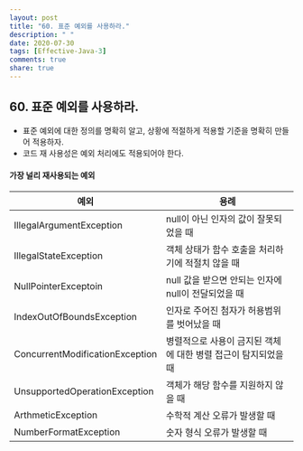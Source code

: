 ```yaml
---
layout: post
title: "60. 표준 예외를 사용하라."
description: " "
date: 2020-07-30
tags: [Effective-Java-3]
comments: true
share: true
---
```


## 60. 표준 예외를 사용하라.

- 표준 예외에 대한 정의를 명확히 알고, 상황에 적절하게 적용할 기준을 명확히 만들어 적용하자. 
- 코드 재 사용성은 예외 처리에도 적용되어야 한다.

#### 가장 널리 재사용되는 예외

| 예외 | 용례 | 
| --- | --- |
| IllegalArgumentException | null이 아닌 인자의 값이 잘못되었을 때 |
| IllegalStateException | 객체 상태가 함수 호출을 처리하기에 적절치 않을 때 |
| NullPointerExceptoin | null 값을 받으면 안되는 인자에 null이 전달되었을 때 |
| IndexOutOfBoundsException | 인자로 주어진 첨자가 허용범위를 벗어났을 때 |
| ConcurrentModificationException | 병렬적으로 사용이 금지된 객체에 대한 병렬 접근이 탐지되었을 때 |
| UnsupportedOperationException | 객체가 해당 함수를 지원하지 않을 때 |
| ArthmeticException | 수학적 계산 오류가 발생할 때 |
| NumberFormatException | 숫자 형식 오류가 발생할 때 |